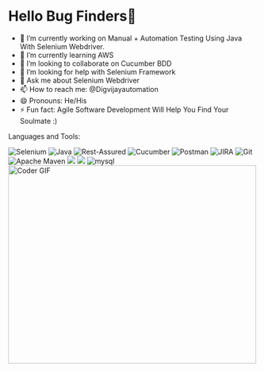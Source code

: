 # Hello Bug Finders👋

- 🔭 I’m currently working on Manual + Automation Testing Using Java With Selenium Webdriver.
- 🌱 I’m currently learning AWS
- 👯 I’m looking to collaborate on Cucumber BDD
- 🤔 I’m looking for help with Selenium Framework
- 💬 Ask me about Selenium Webdriver
- 📫 How to reach me: @Digvijayautomation
- 😄 Pronouns: He/His
- ⚡ Fun fact: Agile Software Development Will Help You Find Your Soulmate :)





Languages and Tools:

<img src="https://camo.githubusercontent.com/34ad4801d9f546894658726034408496421ecd72149ce3a4cceb4af165d38f62/68747470733a2f2f696d672e736869656c64732e696f2f62616467652f73656c656e69756d2532302d43423032412e7376673f267374796c653d666f722d7468652d6261646765266c6f676f3d53656c656e69756d266c6f676f436f6c6f723d7768697465" alt="Selenium" data-canonical-src="https://img.shields.io/badge/selenium%20-CB02A.svg?&amp;style=for-the-badge&amp;logo=Selenium&amp;logoColor=white" style="max-width: 100%;">

<img src="https://camo.githubusercontent.com/6d341bbf578cbaa9d5d9b6953d86c85a655aefade8155ad1b4dce81de1a0ba76/68747470733a2f2f696d672e736869656c64732e696f2f62616467652f2d4a6176612d2532333030373339363f267374796c653d666f722d7468652d6261646765266c6f676f3d4a617661266c6f676f436f6c6f723d7768697465" alt="Java" data-canonical-src="https://img.shields.io/badge/-Java-%23007396?&amp;style=for-the-badge&amp;logo=Java&amp;logoColor=white" style="max-width: 100%;">

<img src="https://camo.githubusercontent.com/63c44d9bfe9a49dde2e1ae5967fd03bf91b79a9f0b6553bec419393851a0b5e3/68747470733a2f2f696d672e736869656c64732e696f2f62616467652f2d52657374253230417373757265642d3442413832453f267374796c653d666f722d7468652d6261646765266c6f676f3d4a617661266c6f676f436f6c6f723d7768697465" alt="Rest-Assured" data-canonical-src="https://img.shields.io/badge/-Rest%20Assured-4BA82E?&amp;style=for-the-badge&amp;logo=Java&amp;logoColor=white" style="max-width: 100%;">

<img src="https://camo.githubusercontent.com/aef9febb9fdc29807d80347317ecc9001c25e8741e3dc761cbda553dd232fc0d/68747470733a2f2f696d672e736869656c64732e696f2f62616467652f2d437563756d6265722d627269676874677265656e3f6c6f676f3d637563756d626572266c6f676f436f6c6f723d7768697465267374796c653d666f722d7468652d6261646765" alt="Cucumber" data-canonical-src="https://img.shields.io/badge/-Cucumber-brightgreen?logo=cucumber&amp;logoColor=white&amp;style=for-the-badge" style="max-width: 100%;">

<img src="https://camo.githubusercontent.com/4729abdff162ed81c76ba4fce03e9afa60c2d521a43ce991c052f5f5dcd01c2e/68747470733a2f2f696d672e736869656c64732e696f2f62616467652f2d506f73746d616e2d2532334646364333373f267374796c653d666f722d7468652d6261646765266c6f676f3d506f73746d616e266c6f676f436f6c6f723d7768697465" alt="Postman" data-canonical-src="https://img.shields.io/badge/-Postman-%23FF6C37?&amp;style=for-the-badge&amp;logo=Postman&amp;logoColor=white" style="max-width: 100%;">

<img src="https://camo.githubusercontent.com/82e0a0b60f84934d60c09967fb21dc36b351c35ed9313ce5c7731d0670bd7c06/68747470733a2f2f696d672e736869656c64732e696f2f62616467652f2d4a4952412d2532333030353243433f267374796c653d666f722d7468652d6261646765266c6f676f3d4a495241266c6f676f436f6c6f723d7768697465" alt="JIRA" data-canonical-src="https://img.shields.io/badge/-JIRA-%230052CC?&amp;style=for-the-badge&amp;logo=JIRA&amp;logoColor=white" style="max-width: 100%;">

<img src="https://camo.githubusercontent.com/ef01ed46f259ef32442e48ce38af5b4a3d7f657e12cd0530d293a205ed57751a/68747470733a2f2f696d672e736869656c64732e696f2f62616467652f6769742532302d2532334630353033322e7376673f267374796c653d666f722d7468652d6261646765266c6f676f3d676974266c6f676f436f6c6f723d7768697465" alt="Git" data-canonical-src="https://img.shields.io/badge/git%20-%23F05032.svg?&amp;style=for-the-badge&amp;logo=git&amp;logoColor=white" style="max-width: 100%;">

<img src="https://camo.githubusercontent.com/cdbe6f293a073b0858bc302dca185052055e8f399f4c2eb0b458e18d1ad935fc/68747470733a2f2f696d672e736869656c64732e696f2f62616467652f4170616368652532304d6176656e2d4337314133362e7376673f267374796c653d666f722d7468652d6261646765266c6f676f3d4170616368652532304d6176656e266c6f676f436f6c6f723d7768697465" alt="Apache Maven" data-canonical-src="https://img.shields.io/badge/Apache%20Maven-C71A36.svg?&amp;style=for-the-badge&amp;logo=Apache%20Maven&amp;logoColor=white" style="max-width: 100%;">

<img src="https://camo.githubusercontent.com/5d4515b190d419f267b2d4d5c2474b338bf469decbf7adf99c5299695cefc0ca/68747470733a2f2f696d672e736869656c64732e696f2f62616467652f45636c697073652d3243323235353f7374796c653d666f722d7468652d6261646765266c6f676f3d65636c69707365266c6f676f436f6c6f723d7768697465" data-canonical-src="https://img.shields.io/badge/Eclipse-2C2255?style=for-the-badge&amp;logo=eclipse&amp;logoColor=white" style="max-width: 100%;">

<img src="https://camo.githubusercontent.com/6a6614429c47793bc6a43652f0fb25821712e990eea1377265683f7eb6720d94/68747470733a2f2f696d672e736869656c64732e696f2f62616467652f416d617a6f6e204157532d4646393930303f7374796c653d666f722d7468652d6261646765266c6f676f3d616d617a6f6e617773266c6f676f436f6c6f723d7768697465" data-canonical-src="https://img.shields.io/badge/Amazon AWS-FF9900?style=for-the-badge&amp;logo=amazonaws&amp;logoColor=white" style="max-width: 100%;">

<img alt="mysql" src="https://camo.githubusercontent.com/a4a4a017a5d519d7c4ce2a3cd3d2194fb7af4b1ca424850784565007c2acc7d8/68747470733a2f2f696d672e736869656c64732e696f2f62616467652f4d7953514c2d3030354338343f7374796c653d666f722d7468652d6261646765266c6f676f3d6d7973716c266c6f676f436f6c6f723d7768697465" data-canonical-src="https://img.shields.io/badge/MySQL-005C84?style=for-the-badge&amp;logo=mysql&amp;logoColor=white" style="max-width: 100%;">




<img src="https://camo.githubusercontent.com/2309797487e5e969659a3b545c96151807b04120a9cc2985f632ec94ba00c9f3/68747470733a2f2f6d656469612e67697068792e636f6d2f6d656469612f53576f536b4e36447854737a71494b4571762f67697068792e676966" alt="Coder GIF" width="500" height="400" data-canonical-src="https://media.giphy.com/media/SWoSkN6DxTszqIKEqv/giphy.gif" style="max-width: 100%;">
